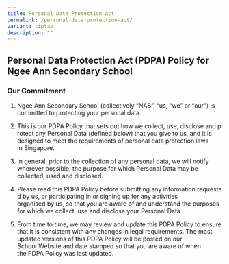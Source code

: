 ```yaml
---
title: Personal Data Protection Act
permalink: /personal-data-protection-act/
variant: tiptap
description: ""
---
```

<h2><strong>Personal Data Protection Act (PDPA) Policy for Ngee Ann Secondary School</strong></h2>
<h3><strong>Our&nbsp;Commitment</strong></h3>
<ol data-tight="true" class="tight">
<li>
<p>Ngee Ann Secondary School (collectively&nbsp;“NAS”,&nbsp;“us, “we” or
“our”) is committed to protecting your personal&nbsp;data.</p>
</li>
<li>
<p>This&nbsp;is&nbsp;our&nbsp;PDPA&nbsp;Policy&nbsp;that&nbsp;sets&nbsp;out&nbsp;how&nbsp;we&nbsp;collect,&nbsp;use,&nbsp;disclose&nbsp;and&nbsp;protect&nbsp;any&nbsp;Personal
Data (defined below) that you give to us, and it is designed to meet the
requirements of personal data protection laws in&nbsp;Singapore.</p>
</li>
<li>
<p>In general, prior to the collection of any personal data, we will notify
wherever possible, the purpose for which Personal Data may be collected,
used and&nbsp;disclosed.</p>
</li>
<li>
<p>Please&nbsp;read&nbsp;this&nbsp;PDPA&nbsp;Policy&nbsp;before&nbsp;submitting&nbsp;any&nbsp;information&nbsp;requested&nbsp;by&nbsp;us,&nbsp;or&nbsp;participating&nbsp;in&nbsp;or&nbsp;signing&nbsp;up&nbsp;for&nbsp;any&nbsp;activities
organised&nbsp;by&nbsp;us,&nbsp;so&nbsp;that&nbsp;you&nbsp;are&nbsp;aware&nbsp;of&nbsp;and&nbsp;understand&nbsp;the&nbsp;purposes&nbsp;for&nbsp;which&nbsp;we&nbsp;collect,&nbsp;use&nbsp;and&nbsp;disclose&nbsp;your&nbsp;Personal&nbsp;Data.</p>
</li>
<li>
<p>From time to time, we may review and update this&nbsp;PDPA&nbsp;Policy
to ensure that it is consistent with any changes in legal requirements.
The most updated versions of this&nbsp;PDPA&nbsp;Policy will be posted
on our School&nbsp;Website and date stamped so that you are aware of when
the&nbsp;PDPA&nbsp;Policy was last&nbsp;updated.</p>
</li>
</ol>
<p></p>